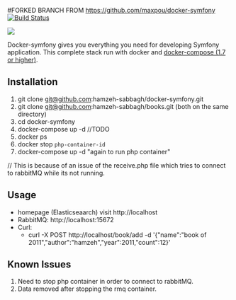 #FORKED BRANCH FROM https://github.com/maxpou/docker-symfony
[![Build Status](https://travis-ci.org/maxpou/docker-symfony.svg?branch=master)](https://travis-ci.org/maxpou/docker-symfony)

![](doc/schema.png)

Docker-symfony gives you everything you need for developing Symfony application. This complete stack run with docker and [docker-compose (1.7 or higher)](https://docs.docker.com/compose/).



## Installation

1. git clone git@github.com:hamzeh-sabbagh/docker-symfony.git
2. git clone git@github.com:hamzeh-sabbagh/books.git (both on the same directory)
3. cd docker-symfony
4. docker-compose up -d
//TODO
4. docker ps 
5. docker stop `php-container-id`
6. docker-compose up -d "again to run php container"

// This is because of an issue of the receive.php file which tries to connect to rabbitMQ while its not running.


## Usage

* homepage (Elasticseaarch) visit http://localhost 
* RabbitMQ: http://localhost:15672
* Curl: 
    - curl -X POST http://localhost/book/add -d '{"name":"book of 2011","author":"hamzeh","year":2011,"count":12}'

## Known Issues

1. Need to stop php container in order to connect to rabbitMQ.
2. Data removed after stopping the rmq container.

